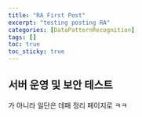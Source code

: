 ```yaml
---
title: "RA First Post"
excerpt: "testing posting RA"
categories: [DataPatternRecognition]
tags: []
toc: true
toc_sticky: true
---
```


## 서버 운영 및 보안 테스트

가 아니라 일단은 데패 정리 페이지로 ㅋㅋ